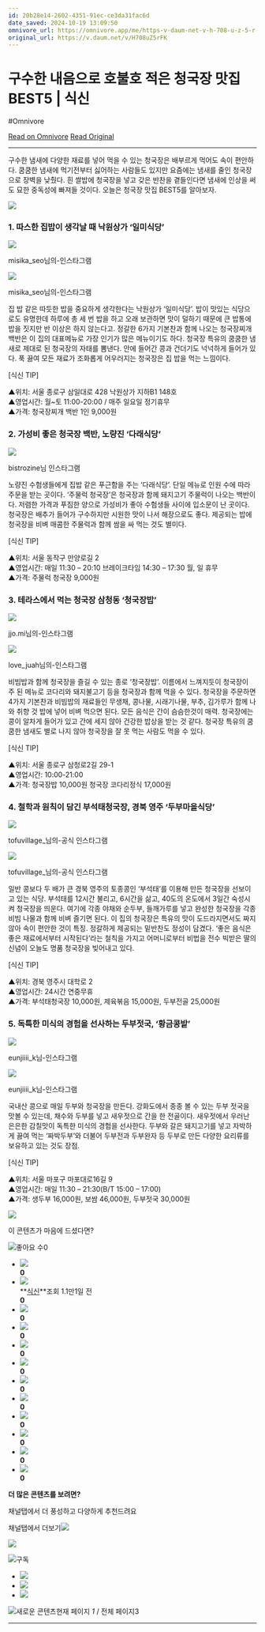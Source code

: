 ```yaml
---
id: 20b28e14-2602-4351-91ec-ce3da31fac6d
date_saved: 2024-10-19 13:09:50
omnivore_url: https://omnivore.app/me/https-v-daum-net-v-h-708-u-z-5-r-fk-192a2f78a13
original_url: https://v.daum.net/v/H708uZ5rFK
---
```


# 구수한 내음으로 호불호 적은 청국장 맛집 BEST5 | 식신
#Omnivore
 
[Read on Omnivore](https://omnivore.app/me/https-v-daum-net-v-h-708-u-z-5-r-fk-192a2f78a13)
[Read Original](https://v.daum.net/v/H708uZ5rFK)
 
---

구수한 냄새에 다양한 재료를 넣어 먹을 수 있는 청국장은 배부르게 먹어도 속이 편안하다. 쿰쿰한 냄새에 먹기전부터 싫어하는 사람들도 있지만 요즘에는 냄새를 줄인 청국장으로 장벽을 낮췄다. 흰 쌀밥에 청국장을 넣고 갖은 반찬을 곁들인다면 냄새에 인상을 써도 묘한 중독성에 빠져들 것이다. 오늘은 청국장 맛집 BEST5를 알아보자.

![](https://proxy-prod.omnivore-image-cache.app/0x0,sGXRxQUzD7Bpwwvl8aTaF5VZwYynS1mgJF4dJrsyNdsc/https://t1.daumcdn.net/media/common/contentsview_2024/ico_contents_241008.svg) 

### 1\. 따스한 집밥이 생각날 때 낙원상가 ‘일미식당’  

![](https://proxy-prod.omnivore-image-cache.app/658x0,sS5SVGrQpV5BWFi5Xb43mvRRj42B8y0GRHrKfOcbekc0/https://img3.daumcdn.net/thumb/R658x0.q70/?fname=https://t1.daumcdn.net/news/202410/13/siksin/20241013100002443nlfp.jpg)

 misika\_seo님의-인스타그램

![](https://proxy-prod.omnivore-image-cache.app/658x0,slEAw41A3z8XptNge52xUz7p0JFQjczb9DHOiCToXnOA/https://img2.daumcdn.net/thumb/R658x0.q70/?fname=https://t1.daumcdn.net/news/202410/13/siksin/20241013100002653nkrl.jpg)

 misika\_seo님의-인스타그램

집 밥 같은 따듯한 밥을 중요하게 생각한다는 낙원상가 ‘일미식당’. 밥이 맛있는 식당으로도 유명한데 하루에 총 세 번 밥을 하고 오래 보관하면 맛이 덜하기 때문에 큰 밥통에 밥을 짓지만 반 이상은 하지 않는다고. 정갈한 6가지 기본찬과 함께 나오는 청국장찌개 백반은 이 집의 대표메뉴로 가장 인기가 많은 메뉴이기도 하다. 청국장 특유의 쿰쿰한 냄새로 제대로 된 청국장의 자태를 뽐낸다. 안에 들어간 콩과 건더기도 넉넉하게 들어가 있다. 푹 끓여 모든 재료가 조화롭게 어우러지는 청국장은 집 밥을 먹는 느낌이다. 

\[식신 TIP\]

▲위치: 서울 종로구 삼일대로 428 낙원상가 지하B1 148호  
▲영업시간: 월\~토 11:00-20:00 / 매주 일요일 정기휴무  
▲가격: 청국장찌개 백반 1인 9,000원

### 2\. 가성비 좋은 청국장 백반, 노량진 ‘다래식당’  

![](https://proxy-prod.omnivore-image-cache.app/658x0,sLjmyTNAHtmcjcIvTEavUqMetvijVg13mRNuveeID-CQ/https://img3.daumcdn.net/thumb/R658x0.q70/?fname=https://t1.daumcdn.net/news/202410/13/siksin/20241013100002886fwxm.jpg)

 bistrozine님 인스타그램

노량진 수험생들에게 집밥 같은 푸근함을 주는 ‘다래식당’. 단일 메뉴로 인원 수에 따라 주문을 받는 곳이다. ‘주물럭 청국장’은 청국장과 함께 돼지고기 주물럭이 나오는 백반이다. 저렴한 가격과 푸짐한 양으로 가성비가 좋아 수험생들 사이에 입소문이 난 곳이다. 청국장은 배추가 들어가 구수하지만 시원한 맛이 나서 해장으로도 좋다. 제공되는 밥에 청국장을 비벼 매콤한 주물럭과 함께 쌈을 싸 먹는 것도 별미다.

\[식신 TIP\]

▲위치: 서울 동작구 만양로길 2  
▲영업시간: 매일 11:30 – 20:10 브레이크타임 14:30 – 17:30 월, 일 휴무  
▲가격: 주물럭 청국장 9,000원

### 3\. 테라스에서 먹는 청국장 삼청동 ‘청국장밥’  

![](https://proxy-prod.omnivore-image-cache.app/658x0,spS9LCczvph2BPspCujpg-5rHO2bfIKL3rl7Avvj3KXs/https://img2.daumcdn.net/thumb/R658x0.q70/?fname=https://t1.daumcdn.net/news/202410/13/siksin/20241013100003106nhzr.jpg)

 jjo.mi님의-인스타그램

![](https://proxy-prod.omnivore-image-cache.app/658x0,szZ2C_uxKImuJ4U1g8yuwi4DTYZ8zQxAZzJkhRyFbPL8/https://img4.daumcdn.net/thumb/R658x0.q70/?fname=https://t1.daumcdn.net/news/202410/13/siksin/20241013100003316duns.jpg)

 love\_juah님의-인스타그램

비빔밥과 함께 청국장을 즐길 수 있는 종로 ‘청국장밥’. 이름에서 느껴지듯이 청국장이 주 된 메뉴로 코다리와 돼지불고기 등을 청국장과 함께 먹을 수 있다. 청국장을 주문하면 4가지 기본찬과 비빔밥의 재료들인 무생채, 콩나물, 시래기나물, 부추, 김가루가 함께 나와 취향 것 밥에 넣어 비벼 먹으면 된다. 모든 음식은 간이 슴슴한것이 매력. 청국장에는 콩이 알차게 들어가 있고 간에 세지 않아 건강한 밥상을 받는 것 같다. 청국장 특유의 쿰쿰한 냄새도 별로 나지 않아 청국장을 잘 못 먹는 사람도 먹을 수 있다. 

\[식신 TIP\]

▲위치: 서울 종로구 삼청로2길 29-1   
▲영업시간: 10:00-21:00  
▲가격: 청국장밥 10,000원 청국장 코다리정식 17,000원

### 4\. 철학과 원칙이 담긴 부석태청국장, 경북 영주 ‘두부마을식당’  

![](https://proxy-prod.omnivore-image-cache.app/658x0,sg-CElswRaHnIM2eCJpNe3NA_mXK9NBK39MinNKPR-tI/https://img3.daumcdn.net/thumb/R658x0.q70/?fname=https://t1.daumcdn.net/news/202410/13/siksin/20241013100003527cyel.jpg)

 tofuvillage\_님의-공식 인스타그램

![](https://proxy-prod.omnivore-image-cache.app/658x0,sk4IE0j3AN4C2jnMDepSZGKszPGM35DNfqPLnyVPVVyQ/https://img1.daumcdn.net/thumb/R658x0.q70/?fname=https://t1.daumcdn.net/news/202410/13/siksin/20241013100003687fwxc.jpg)

 tofuvillage\_님의-공식 인스타그램

일반 콩보다 두 배가 큰 경북 영주의 토종콩인 ‘부석태’를 이용해 만든 청국장을 선보이고 있는 식당. 부석태를 12시간 불리고, 6시간을 삶고, 40도의 온도에서 3일간 숙성시켜 청국장을 띄운다. 여기에 각종 야채와 순두부, 들깨가루를 넣고 완성한 청국장을 각종 비빔 나물과 함께 비벼 즐기면 된다. 이 집의 청국장은 특유의 맛이 도드라지면서도 짜지 않아 속이 편안한 것이 특징. 정갈하게 제공되는 밑반찬도 정성이 담겼다. ‘좋은 음식은 좋은 재료에서부터 시작된다’라는 철칙을 가지고 어머니로부터 비법을 전수 빅받은 딸의 신념이 오늘도 명품 청국장을 빚어내고 있다.

\[식신 TIP\]

▲위치: 경북 영주시 대학로 2  
▲영업시간: 24시간 연중무휴  
▲가격: 부석태청국장 10,000원, 제육볶음 15,000원, 두부전골 25,000원

### 5\. 독특한 미식의 경험을 선사하는 두부젓국, ‘황금콩밭’  

![](https://proxy-prod.omnivore-image-cache.app/658x0,s9jEtUve4O_3IgoJuuUe2n9rmIx03sSJwDPamC8Gq_sE/https://img3.daumcdn.net/thumb/R658x0.q70/?fname=https://t1.daumcdn.net/news/202410/13/siksin/20241013100003933puzx.jpg)

 eunjiiii\_k님-인스타그램

![](https://proxy-prod.omnivore-image-cache.app/658x0,sZBI6F8VsxyIeuCIIZ2f9Bo1mpDufRh_tbUSq0SsS_ho/https://img4.daumcdn.net/thumb/R658x0.q70/?fname=https://t1.daumcdn.net/news/202410/13/siksin/20241013100004106ymde.jpg)

 eunjiiii\_k님-인스타그램

국내산 콩으로 매일 두부와 청국장을 만든다. 강화도에서 종종 볼 수 있는 두부 젓국을 맛볼 수 있는데, 채수와 두부를 넣고 새우젓으로 간을 한 전골이다. 새우젓에서 우러난 은은한 감칠맛이 독특한 미식의 경험을 선사한다. 두부와 갈은 돼지고기를 넣고 자박하게 끓여 먹는 ‘짜박두부’와 더불어 두부전과 두부완자 등 두부로 만든 다양한 요리류를 보유하고 있는 것도 장점.

\[식신 TIP\]

▲위치: 서울 마포구 마포대로16길 9  
▲영업시간: 매일 11:30 – 21:30(B/T 15:00 – 17:00)  
▲가격: 생두부 16,000원, 보쌈 46,000원, 두부젓국 30,000원

![](https://proxy-prod.omnivore-image-cache.app/0x0,sGXRxQUzD7Bpwwvl8aTaF5VZwYynS1mgJF4dJrsyNdsc/https://t1.daumcdn.net/media/common/contentsview_2024/ico_contents_241008.svg) 

이 콘텐츠가 마음에 드셨다면?

![](https://proxy-prod.omnivore-image-cache.app/0x0,sGXRxQUzD7Bpwwvl8aTaF5VZwYynS1mgJF4dJrsyNdsc/https://t1.daumcdn.net/media/common/contentsview_2024/ico_contents_241008.svg)좋아요 수0

* [![](https://proxy-prod.omnivore-image-cache.app/0x0,smVO_GGxw8naQBkAGM14YXJvPBjYtoiFAn4yO9_74u9w/https://t1.daumcdn.net/media/common/contentsview_2024/ico_noimage.svg)](https://v.daum.net/channel/2018)  
**0**
* [![](https://proxy-prod.omnivore-image-cache.app/0x0,smVO_GGxw8naQBkAGM14YXJvPBjYtoiFAn4yO9_74u9w/https://t1.daumcdn.net/media/common/contentsview_2024/ico_noimage.svg)](https://v.daum.net/channel/3132)  
**[식신](https://v.daum.net/channel/3132)**조회 1.1만1일 전  
**0**
* [![](https://proxy-prod.omnivore-image-cache.app/0x0,smVO_GGxw8naQBkAGM14YXJvPBjYtoiFAn4yO9_74u9w/https://t1.daumcdn.net/media/common/contentsview_2024/ico_noimage.svg)](https://v.daum.net/channel/550555)  
**0**
* [![](https://proxy-prod.omnivore-image-cache.app/0x0,smVO_GGxw8naQBkAGM14YXJvPBjYtoiFAn4yO9_74u9w/https://t1.daumcdn.net/media/common/contentsview_2024/ico_noimage.svg)](https://v.daum.net/channel/550659)  
**0**
* [![](https://proxy-prod.omnivore-image-cache.app/0x0,smVO_GGxw8naQBkAGM14YXJvPBjYtoiFAn4yO9_74u9w/https://t1.daumcdn.net/media/common/contentsview_2024/ico_noimage.svg)](https://v.daum.net/channel/527480)  
**0**
* [![](https://proxy-prod.omnivore-image-cache.app/0x0,smVO_GGxw8naQBkAGM14YXJvPBjYtoiFAn4yO9_74u9w/https://t1.daumcdn.net/media/common/contentsview_2024/ico_noimage.svg)](https://v.daum.net/channel/550741)  
**0**
* [![](https://proxy-prod.omnivore-image-cache.app/0x0,smVO_GGxw8naQBkAGM14YXJvPBjYtoiFAn4yO9_74u9w/https://t1.daumcdn.net/media/common/contentsview_2024/ico_noimage.svg)](https://v.daum.net/channel/550621)  
**0**
* [![](https://proxy-prod.omnivore-image-cache.app/0x0,smVO_GGxw8naQBkAGM14YXJvPBjYtoiFAn4yO9_74u9w/https://t1.daumcdn.net/media/common/contentsview_2024/ico_noimage.svg)](https://v.daum.net/channel/3158)  
**0**
* [![](https://proxy-prod.omnivore-image-cache.app/0x0,smVO_GGxw8naQBkAGM14YXJvPBjYtoiFAn4yO9_74u9w/https://t1.daumcdn.net/media/common/contentsview_2024/ico_noimage.svg)](https://v.daum.net/channel/550601)  
**0**
* [![](https://proxy-prod.omnivore-image-cache.app/0x0,smVO_GGxw8naQBkAGM14YXJvPBjYtoiFAn4yO9_74u9w/https://t1.daumcdn.net/media/common/contentsview_2024/ico_noimage.svg)](https://v.daum.net/channel/535569)  
**0**
* [![](https://proxy-prod.omnivore-image-cache.app/0x0,smVO_GGxw8naQBkAGM14YXJvPBjYtoiFAn4yO9_74u9w/https://t1.daumcdn.net/media/common/contentsview_2024/ico_noimage.svg)](https://v.daum.net/channel/3258)  
**0**
* [![](https://proxy-prod.omnivore-image-cache.app/0x0,smVO_GGxw8naQBkAGM14YXJvPBjYtoiFAn4yO9_74u9w/https://t1.daumcdn.net/media/common/contentsview_2024/ico_noimage.svg)](https://v.daum.net/channel/544457)  
**0**

**더 많은 콘텐츠를 보려면?**

채널탭에서 더 풍성하고 다양하게 추천드려요

채널탭에서 더보기![](https://proxy-prod.omnivore-image-cache.app/0x0,sGXRxQUzD7Bpwwvl8aTaF5VZwYynS1mgJF4dJrsyNdsc/https://t1.daumcdn.net/media/common/contentsview_2024/ico_contents_241008.svg)

[![](https://proxy-prod.omnivore-image-cache.app/0x0,smVO_GGxw8naQBkAGM14YXJvPBjYtoiFAn4yO9_74u9w/https://t1.daumcdn.net/media/common/contentsview_2024/ico_noimage.svg)](https://v.daum.net/channel/3132)

![](https://proxy-prod.omnivore-image-cache.app/0x0,sGXRxQUzD7Bpwwvl8aTaF5VZwYynS1mgJF4dJrsyNdsc/https://t1.daumcdn.net/media/common/contentsview_2024/ico_contents_241008.svg)구독

* [![](https://proxy-prod.omnivore-image-cache.app/0x0,spwo0Ee8a5d6v2AA6iH_eEAe81yl2e9qrMtUDneY3BHw/https://t1.daumcdn.net/media/common/noimage/ico_noimage_l.png)](https://v.daum.net/v/pZLldDc6jJ?vfrom%5Farea=channel%5Franking)
* [![](https://proxy-prod.omnivore-image-cache.app/0x0,spwo0Ee8a5d6v2AA6iH_eEAe81yl2e9qrMtUDneY3BHw/https://t1.daumcdn.net/media/common/noimage/ico_noimage_l.png)](https://v.daum.net/v/Gmgk1Vf5du?vfrom%5Farea=channel%5Franking)
* [![](https://proxy-prod.omnivore-image-cache.app/0x0,spwo0Ee8a5d6v2AA6iH_eEAe81yl2e9qrMtUDneY3BHw/https://t1.daumcdn.net/media/common/noimage/ico_noimage_l.png)](https://v.daum.net/v/ZojvsNo9VR?vfrom%5Farea=channel%5Franking)

![](https://proxy-prod.omnivore-image-cache.app/0x0,sGXRxQUzD7Bpwwvl8aTaF5VZwYynS1mgJF4dJrsyNdsc/https://t1.daumcdn.net/media/common/contentsview_2024/ico_contents_241008.svg)새로운 콘텐츠현재 페이지 _1_ / 전체 페이지3

---